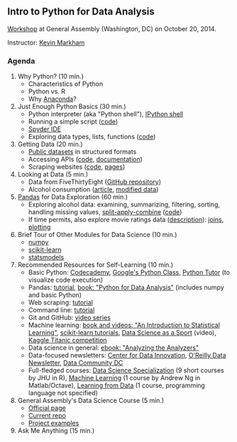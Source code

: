 ## Intro to Python for Data Analysis

[Workshop](https://generalassemb.ly/education/intro-to-python-for-data-analysis/washington-dc/8161) at General Assembly (Washington, DC) on October 20, 2014.

Instructor: [Kevin Markham](http://www.dataschool.io/about/)

### Agenda

1. Why Python? (10 min.)
    * Characteristics of Python
    * Python vs. R
    * Why [Anaconda](http://continuum.io/downloads)?
2. Just Enough Python Basics (30 min.)
    * Python interpreter (aka "Python shell"), [IPython shell](http://ipython.org/ipython-doc/stable/index.html)
    * Running a simple script ([code](01-simple.py))
    * [Spyder IDE](https://code.google.com/p/spyderlib/)
    * Exploring data types, lists, functions ([code](02-basics.py))
3. Getting Data (20 min.)
    * [Public datasets](https://github.com/justmarkham/DAT3/blob/master/public_data.md) in structured formats
    * Accessing APIs ([code](03-api.py), [documentation](http://developer.echonest.com/))
    * Scraping websites ([code](04-web-scraping.py), [pages](http://www.chicagoreader.com/chicago/best-of-chicago-2011-food-drink/BestOf?oid=4106228))
4. Looking at Data (5 min.)
    * Data from FiveThirtyEight ([GitHub repository](https://github.com/fivethirtyeight/data))
    * Alcohol consumption ([article](http://fivethirtyeight.com/datalab/dear-mona-followup-where-do-people-drink-the-most-beer-wine-and-spirits/), [modified data](drinks.csv))
5. [Pandas](http://pandas.pydata.org/pandas-docs/stable/index.html) for Data Exploration (60 min.)
    * Exploring alcohol data: examining, summarizing, filtering, sorting, handling missing values, [split-apply-combine](http://i.imgur.com/yjNkiwL.png) ([code](05-pandas.py))
    * If time permits, also explore movie ratings data ([description](http://files.grouplens.org/datasets/movielens/ml-100k-README.txt)): [joins](http://www.gregreda.com/2013/10/26/working-with-pandas-dataframes/#joining), [plotting](http://nbviewer.ipython.org/github/fonnesbeck/Bios366/blob/master/notebooks/Section2_7-Plotting-with-Pandas.ipynb)
6. Brief Tour of Other Modules for Data Science (10 min.)
    * [numpy](http://www.numpy.org/)
    * [scikit-learn](http://scikit-learn.org/stable/)
    * [statsmodels](http://statsmodels.sourceforge.net/)
7. Recommended Resources for Self-Learning (10 min.)
    * Basic Python: [Codecademy](http://www.codecademy.com/en/tracks/python), [Google's Python Class](https://developers.google.com/edu/python/), [Python Tutor](http://pythontutor.com/) (to visualize code execution)
    * Pandas: [tutorial](http://www.gregreda.com/2013/10/26/intro-to-pandas-data-structures/), [book: "Python for Data Analysis"](http://shop.oreilly.com/product/0636920023784.do) (includes numpy and basic Python)
    * Web scraping: [tutorial](http://www.gregreda.com/2013/03/03/web-scraping-101-with-python/)
    * Command line: [tutorial](http://seankross.com/notes/cli/cli.html)
    * Git and GitHub: [video series](https://www.youtube.com/playlist?list=PL5-da3qGB5IBLMp7LtN8Nc3Efd4hJq0kD)
    * Machine learning: [book and videos: "An Introduction to Statistical Learning"](http://www.dataschool.io/15-hours-of-expert-machine-learning-videos/), [scikit-learn tutorials](http://scikit-learn.org/stable/tutorial/index.html), [Data Science as a Sport](https://www.youtube.com/watch?v=8w4UY66GKcM) (video), [Kaggle Titanic competition](http://www.kaggle.com/c/titanic-gettingStarted)
    * Data science in general: [ebook: "Analyzing the Analyzers"](http://cdn.oreillystatic.com/oreilly/radarreport/0636920029014/Analyzing_the_Analyzers.pdf)
    * Data-focused newsletters: [Center for Data Innovation](http://www.datainnovation.org/), [O'Reilly Data Newsletter](http://www.oreilly.com/data/index.html), [Data Community DC](http://datacommunitydc.org/blog/newsletter/)
    * Full-fledged courses: [Data Science Specialization](https://www.coursera.org/specialization/jhudatascience/1) (9 short courses by JHU in R), [Machine Learning](https://www.coursera.org/course/ml) (1 course by Andrew Ng in Matlab/Octave), [Learning from Data](http://work.caltech.edu/telecourse.html) (1 course, programming language not specified)
8. General Assembly's Data Science Course (5 min.)
    * [Official page](https://generalassemb.ly/education/data-science/washington-dc/)
    * [Current repo](https://github.com/justmarkham/DAT3)
    * [Project examples](https://github.com/justmarkham/DAT-project-examples)
9. Ask Me Anything (15 min.)
